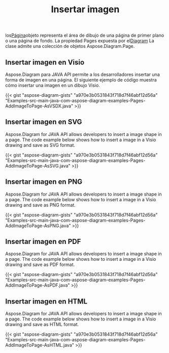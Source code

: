 ﻿---
title: Insertar imagen
type: docs
weight: 70
url: /es/java/drawing/insert-image
description: Esta sección explica cómo insertar una imagen en una página visio con Aspose.Diagram. Admite el uso de Java para insertar imágenes y guardarlas como pdf, svg, html, image, xps y otros formatos.
---
 los[Página](https://reference.aspose.com/diagram/java/com.aspose.diagram/page)objeto representa el área de dibujo de una página de primer plano o una página de fondo. La propiedad Pages expuesta por el[Diagram](https://reference.aspose.com/diagram/java/com.aspose.diagram/diagram) La clase admite una colección de objetos Aspose.Diagram.Page.

## **Insertar imagen en Visio**
Aspose.Diagram para JAVA API permite a los desarrolladores insertar una forma de imagen en una página. El siguiente ejemplo de código muestra cómo insertar una imagen en un dibujo Visio.

{{< gist "aspose-diagram-gists" "a970e3b0531843f718d7f46abf12d56a" "Examples-src-main-java-com-aspose-diagram-examples-Pages-AddImageToPage-AsVSDX.java" >}}

## **Insertar imagen en SVG**
Aspose.Diagram for JAVA API allows developers to insert a image shape in a page. The code example below shows how to insert a image in a Visio drawing and save as SVG format.

{{< gist "aspose-diagram-gists" "a970e3b0531843f718d7f46abf12d56a" "Examples-src-main-java-com-aspose-diagram-examples-Pages-AddImageToPage-AsSVG.java" >}}

## **Insertar imagen en PNG**
Aspose.Diagram for JAVA API allows developers to insert a image shape in a page. The code example below shows how to insert a image in a Visio drawing and save as PNG format.

{{< gist "aspose-diagram-gists" "a970e3b0531843f718d7f46abf12d56a" "Examples-src-main-java-com-aspose-diagram-examples-Pages-AddImageToPage-AsPNG.java" >}}

## **Insertar imagen en PDF**
Aspose.Diagram for JAVA API allows developers to insert a image shape in a page. The code example below shows how to insert a image in a Visio drawing and save as PDF format.

{{< gist "aspose-diagram-gists" "a970e3b0531843f718d7f46abf12d56a" "Examples-src-main-java-com-aspose-diagram-examples-Pages-AddImageToPage-AsPDF.java" >}}

## **Insertar imagen en HTML**
Aspose.Diagram for JAVA API allows developers to insert a image shape in a page. The code example below shows how to insert a image in a Visio drawing and save as HTML format.

{{< gist "aspose-diagram-gists" "a970e3b0531843f718d7f46abf12d56a" "Examples-src-main-java-com-aspose-diagram-examples-Pages-AddImageToPage-AsHTML.java" >}}
